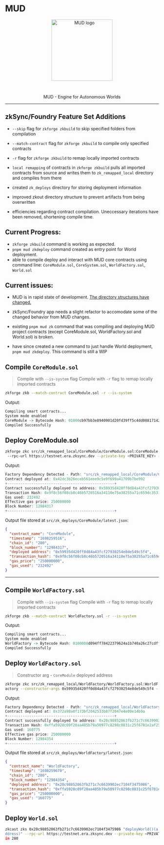 # MUD

<div align="center">
<img src="docs/public/logo512-black-w-background.png" width="200" style="margin: 0 0 30px 0;" alt="MUD logo" />
<p>MUD - Engine for Autonomous Worlds</p>
</div>

---

## zkSync/Foundry Feature Set Additions

- `--skip` flag for `zkforge zkbuild` to skip specified folders from compilation

- `--match-contract` flag for `zkforge zkbuild` to compile only specified contracts

- `-r` flag for `zkforge zkbuild` to remap locally imported contracts

- `local remapping` of contracts in `zkforge zkbuild` pulls all imported contracts from source and writes them to `zk_remapped_local` directory and compiles from there

- created `zk_deploys` directory for storing deployment information

- improved zkout directory structure to prevent artifacts from being overwritten

- efficiencies regarding contract compilation. Uneccessary iterations have been removed, shortening compile time.

## Current Progress:

- `zkforge zkbuild` command is working as expected.
- `pnpm mud zkdeploy` command created as entry point for World deployment.
- able to compile deploy and interact with MUD core contracts using command line:
  `CoreModule.sol`, `CoreSystem.sol`, `WorldFactory.sol`, `World.sol`

## Current issues:

- MUD is in rapid state of development. [The directory structures have changed.](https://www.diffchecker.com/oWpYE4Hb/)

- zkSync/Foundry app needs a slight refactor to accomodate some of the changed behavior from MUD changes.

- existing `pnpm mud zk` command that was compiling and deploying MUD project contracts (except CoreModule.sol, WorldFactory.sol and World.sol) is broken.

- have since created a new command to just handle World deployment, `pnpm mud zkdeploy`. This command is still a WIP

## Compile `CoreModule.sol`

> Compile with `--is-system` flag
> Compile with `-r` flag to remap locally imported contracts

```bash
zkforge zkb --match-contract CoreModule.sol -r --is-system
```

Output:

```r
Compiling smart contracts...
System mode enabled
CoreModule -> Bytecode Hash: 01000cb97bb3e8940901d20fd39ff5c4dd088171423992c5445d9f49d9b5259c
Compiled Successfully
```

## Deploy CoreModule.sol

```bash
zkforge zkc src/zk_remapped_local/CoreModule/CoreModule.sol:CoreModule
 --rpc-url https://testnet.era.zksync.dev --private-key <PRIVATE_KEY> --chain 280
```

Output:

```r
Factory Dependency Detected - Path: "src/zk_remapped_local/CoreModule/CoreSystem.sol:CoreSystem"
Contract deployed at: 0x42dc3b26eceb561eee9c5e9f699a41709b7be992
+-------------------------------------------------+
Contract successfully deployed to address: 0x59935d420ff0d84a43fcf27930254e8de549c5f4
Transaction Hash: 0x9f8c56f08cb8c46b5720516a34110e75a38255a71c659dc3531e4029fcd4c250
Gas used: 232492
Effective gas price: 250000000
Block Number: 12984317
+-------------------------------------------------+
```

Output file stored at `src/zk_deploys/CoreModule/latest.json`:

```json
{
  "contract_name": "CoreModule",
  "timestamp": "1698259516",
  "chain_id": "280",
  "block_number": "12984317",
  "deployed address": "0x59935d420ff0d84a43fcf27930254e8de549c5f4",
  "transaction_hash": "0x9f8c56f08cb8c46b5720516a34110e75a38255a71c659dc3531e4029fcd4c250",
  "gas_price": "250000000",
  "gas_used": "232492"
}
```

---

## Compile `WorldFactory.sol`

> Compile with `--is-system` flag
> Compile with `-r` flag to remap locally imported contracts

```bash
zkforge zkb --match-contract WorldFactory.sol -r --is-system
```

Output:

```r
Compiling smart contracts...
System mode enabled
WorldFactory -> Bytecode Hash: 0100008d094ff78422379624a1b740a26c27cdff5390ef8e6b93cc23a4dcfead
Compiled Successfully
```

## Deploy `WorldFactory.sol`

> Constructor arg - `CoreModule` deployed address

```bash
zkforge zkc src/zk_remapped_local/WorldFactory/WorldFactory.sol:WorldF
actory --constructor-args 0x59935d420ff0d84a43fcf27930254e8de549c5f4 --rpc-url https://testnet.era.zksync.dev --private-key <PRIVATE_KEY> --chain 280
```

Output:

```r
Factory Dependency Detected - Path: "src/zk_remapped_local/WorldFactory/World.sol:World"
Contract deployed at: 0x372a98a8f173bf2042533b87f2047e4e09e14b9a
+-------------------------------------------------+
Contract successfully deployed to address: 0x20c98852063fb271c7c6639902ec7104f3475986
Transaction Hash: 0xffa5928c09f20aa485b79a50977c8298c0831c25f6781e2af25108f0d7626130
Gas used: 160775
Effective gas price: 250000000
Block Number: 12984354
+-------------------------------------------------+
```

Output file stored at `src/zk_deploys/WorldFactory/latest.json`:

```json
{
  "contract_name": "WorldFactory",
  "timestamp": "1698259670",
  "chain_id": "280",
  "block_number": "12984354",
  "deployed address": "0x20c98852063fb271c7c6639902ec7104f3475986",
  "transaction_hash": "0xffa5928c09f20aa485b79a50977c8298c0831c25f6781e2af25108f0d7626130",
  "gas_price": "250000000",
  "gas_used": "160775"
}
```

## Deploy `World.sol`

```bash
zkcast zks 0x20c98852063fb271c7c6639902ec7104f3475986 "deployWorld()(a
ddress)" --rpc-url https://testnet.era.zksync.dev --private-key <PRIVATE_KEY> --cha
in 280
```

